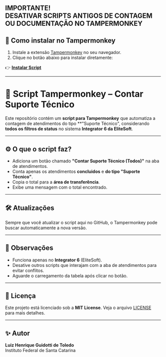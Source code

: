 **IMPORTANTE!**  
**DESATIVAR SCRIPTS ANTIGOS DE CONTAGEM OU DOCUMENTAÇÃO NO TAMPERMONKEY**  
---

## 🚀 Como instalar no Tampermonkey

1. Instale a extensão [Tampermonkey](https://www.tampermonkey.net/) no seu navegador.
2. Clique no botão abaixo para instalar diretamente:

👉 **[Instalar Script](https://raw.githubusercontent.com/devluiztoledo/copiar-atendimentos-int6/main/atendimentos-script.user.js)**

---

# 📄 Script Tampermonkey – Contar Suporte Técnico

Este repositório contém um **script para Tampermonkey** que automatiza a contagem de atendimentos do tipo **"Suporte Técnico", considerando **todos os filtros de status** no sistema **Integrator 6 da EliteSoft**.

---

## ⚙️ O que o script faz?

- Adiciona um botão chamado **"Contar Suporte Técnico (Todos)"** na aba de atendimentos.
- Conta apenas os atendimentos **concluidos** e **do tipo "Suporte Técnico"**.
- Copia o total para a **área de transferência**.
- Exibe uma mensagem com o total encontrado.

---

## 🛠️ Atualizações

Sempre que você atualizar o script aqui no GitHub, o Tampermonkey pode buscar automaticamente a nova versão.

---

## 🧠 Observações

- Funciona apenas no **Integrator 6** (EliteSoft).
- Desative outros scripts que interajam com a aba de atendimentos para evitar conflitos.
- Aguarde o carregamento da tabela após clicar no botão.

---

## 📄 Licença

Este projeto está licenciado sob a **MIT License**. Veja o arquivo [LICENSE](LICENSE) para mais detalhes.

---

## ✨ Autor

**Luiz Henrique Guidotti de Toledo**  
Instituto Federal de Santa Catarina  
